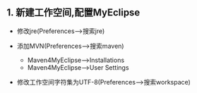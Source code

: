 ## 1. 新建工作空间,配置MyEclipse

+ 修改jre(Preferences-->搜索jre)
 
+ 添加MVN(Preferences-->搜索maven)
	+ Maven4MyEclipse-->Installations
	+ Maven4MyEclipse-->User Settings
+ 修改工作空间字符集为UTF-8(Preferences-->搜索workspace)